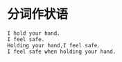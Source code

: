 # 分词作状语

<!-- create time: 2015-05-09 15:13:57  -->

<!-- This file is created from $MARBOO_HOME/.media/starts/default.md
本文件由 $MARBOO_HOME/.media/starts/default.md 复制而来 -->

```
I hold your hand.
I feel safe.
Holding your hand,I feel safe.
I feel safe when holding your hand.
```
